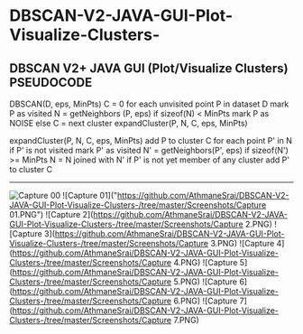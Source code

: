 # DBSCAN-V2-JAVA-GUI-Plot-Visualize-Clusters-
DBSCAN V2+ JAVA GUI (Plot/Visualize Clusters)
PSEUDOCODE
-------------------------------------

DBSCAN(D, eps, MinPts)
   C = 0
   for each unvisited point P in dataset D
      mark P as visited
      N = getNeighbors (P, eps)
      if sizeof(N) < MinPts
         mark P as NOISE
      else
         C = next cluster
         expandCluster(P, N, C, eps, MinPts)
          
expandCluster(P, N, C, eps, MinPts)
   add P to cluster C
   for each point P' in N 
      if P' is not visited
         mark P' as visited
         N' = getNeighbors(P', eps)
         if sizeof(N') >= MinPts
            N = N joined with N'
      if P' is not yet member of any cluster
         add P' to cluster C
		 
---------------------------------------
![Capture 00](https://github.com/AthmaneSrai/DBSCAN-V2-JAVA-GUI-Plot-Visualize-Clusters-/tree/master/Screenshots/Capture%00.PNG)
![Capture 01]("https://github.com/AthmaneSrai/DBSCAN-V2-JAVA-GUI-Plot-Visualize-Clusters-/tree/master/Screenshots/Capture 01.PNG")
![Capture 2](https://github.com/AthmaneSrai/DBSCAN-V2-JAVA-GUI-Plot-Visualize-Clusters-/tree/master/Screenshots/Capture 2.PNG)
![Capture 3](https://github.com/AthmaneSrai/DBSCAN-V2-JAVA-GUI-Plot-Visualize-Clusters-/tree/master/Screenshots/Capture 3.PNG)
![Capture 4](https://github.com/AthmaneSrai/DBSCAN-V2-JAVA-GUI-Plot-Visualize-Clusters-/tree/master/Screenshots/Capture 4.PNG)
![Capture 5](https://github.com/AthmaneSrai/DBSCAN-V2-JAVA-GUI-Plot-Visualize-Clusters-/tree/master/Screenshots/Capture 5.PNG)
![Capture 6](https://github.com/AthmaneSrai/DBSCAN-V2-JAVA-GUI-Plot-Visualize-Clusters-/tree/master/Screenshots/Capture 6.PNG)
![Capture 7](https://github.com/AthmaneSrai/DBSCAN-V2-JAVA-GUI-Plot-Visualize-Clusters-/tree/master/Screenshots/Capture 7.PNG)



